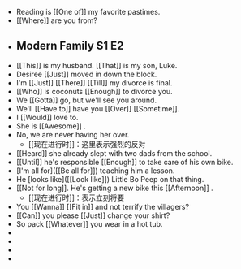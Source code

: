- Reading is [[One of]] my favorite pastimes.
- [[Where]] are you from?
- ## Modern Family S1 E2
- [[This]] is my husband. [[That]] is my son, Luke.
- Desiree [[Just]] moved in down the block.
- I'm [[Just]] [[There]] [[Till]] my divorce is final.
- [[Who]] is coconuts [[Enough]] to divorce you.
- We [[Gotta]] go, but we'll see you around.
- We'll [[Have to]] have you [[Over]] [[Sometime]].
- I [[Would]] love to.
- She is [[Awesome]] .
- No, we are never having her over.
	- [[现在进行时]]：这里表示强烈的反对
- [[Heard]] she already slept with two dads from the school.
- [[Until]] he's responsible [[Enough]] to take care of his own bike.
- [I'm all for]([[Be all for]]) teaching him a lesson.
- He [looks like]([[Look like]]) Little Bo Peep on that thing.
- [[Not for long]]. He's getting a new bike this [[Afternoon]] .
	- [[现在进行时]]：表示立刻将要
- You [[Wanna]] [[Fit in]] and not terrify the villagers?
- [[Can]] you please [[Just]] change your shirt?
- So pack [[Whatever]] you wear in a hot tub.
-
-
-
-